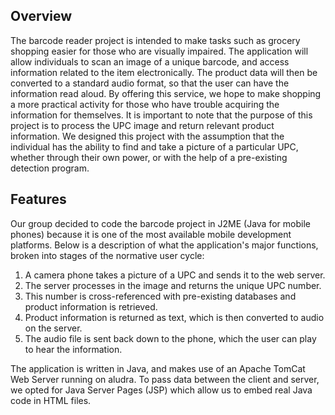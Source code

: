 ## Overview ##

The barcode reader project is intended to make tasks such as grocery shopping easier for those who are visually impaired. The application will allow individuals to scan an image of a unique barcode, and access information related to the item electronically. The product data will then be converted to a standard audio format, so that the user can have the information read aloud. By offering this service, we hope to make shopping a more practical activity for those who have trouble acquiring the information for themselves. It is important to note that the purpose of this project is to process the UPC image and return relevant product information. We designed this project with the assumption that the individual has the ability to find and take a picture of a particular UPC, whether through their own power, or with the help of a pre-existing detection program.

## Features ##

Our group decided to code the barcode project in J2ME (Java for mobile phones) because it is one of the most available mobile development platforms. Below is a description of what the application's major functions, broken into stages of the normative user cycle:

  1. A camera phone takes a picture of a UPC and sends it to the web server.
  1. The server processes in the image and returns the unique UPC number.
  1. This number is cross-referenced with pre-existing databases and product information is retrieved.
  1. Product information is returned as text, which is then converted to audio on the server.
  1. The audio file is sent back down to the phone, which the user can play to hear the information.

The application is written in Java, and makes use of an Apache TomCat Web Server running on aludra. To pass data between the client and server, we opted for Java Server Pages (JSP) which allow us to embed real Java code in HTML files.